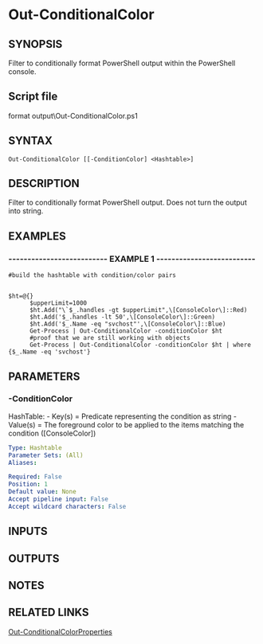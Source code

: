 # Out-ConditionalColor

## SYNOPSIS
Filter to conditionally format PowerShell output within the PowerShell console.

## Script file
format output\Out-ConditionalColor.ps1

## SYNTAX

```
Out-ConditionalColor [[-ConditionColor] <Hashtable>]
```

## DESCRIPTION
Filter to conditionally format PowerShell output.
Does not turn the output into string.

## EXAMPLES

### -------------------------- EXAMPLE 1 --------------------------
```
#build the hashtable with condition/color pairs


$ht=@{}
      $upperLimit=1000
      $ht.Add("\`$_.handles -gt $upperLimit",\[ConsoleColor\]::Red)
      $ht.Add('$_.handles -lt 50',\[ConsoleColor\]::Green)
      $ht.Add('$_.Name -eq "svchost"',\[ConsoleColor\]::Blue)
      Get-Process | Out-ConditionalColor -conditionColor $ht
      #proof that we are still working with objects 
      Get-Process | Out-ConditionalColor -conditionColor $ht | where {$_.Name -eq 'svchost'}
```
## PARAMETERS

### -ConditionColor
HashTable:
          - Key(s) = Predicate representing the condition as string
          - Value(s) = The foreground color to be applied to the items matching the condition (\[ConsoleColor\])

```yaml
Type: Hashtable
Parameter Sets: (All)
Aliases: 

Required: False
Position: 1
Default value: None
Accept pipeline input: False
Accept wildcard characters: False
```

## INPUTS

## OUTPUTS

## NOTES

## RELATED LINKS

[Out-ConditionalColorProperties]()



